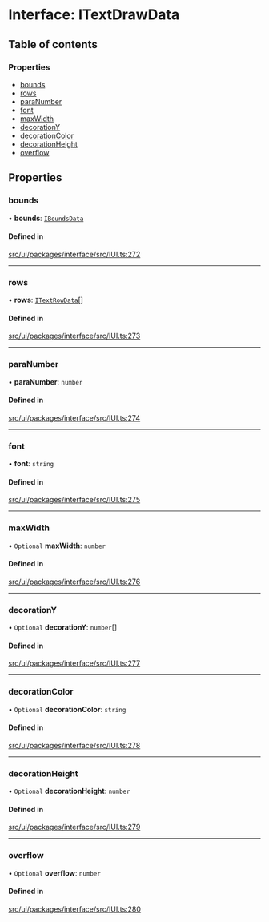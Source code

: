 # Interface: ITextDrawData

## Table of contents

### Properties

- [bounds](ITextDrawData.md#bounds)
- [rows](ITextDrawData.md#rows)
- [paraNumber](ITextDrawData.md#paranumber)
- [font](ITextDrawData.md#font)
- [maxWidth](ITextDrawData.md#maxwidth)
- [decorationY](ITextDrawData.md#decorationy)
- [decorationColor](ITextDrawData.md#decorationcolor)
- [decorationHeight](ITextDrawData.md#decorationheight)
- [overflow](ITextDrawData.md#overflow)

## Properties

### bounds

• **bounds**: [`IBoundsData`](IBoundsData.md)

#### Defined in

[src/ui/packages/interface/src/IUI.ts:272](https://github.com/leaferjs/leafer-ui/blob/4f34682d75d50ed9144f891fb4da145a8d369069/packages/interface/src/IUI.ts#L272)

___

### rows

• **rows**: [`ITextRowData`](ITextRowData.md)[]

#### Defined in

[src/ui/packages/interface/src/IUI.ts:273](https://github.com/leaferjs/leafer-ui/blob/4f34682d75d50ed9144f891fb4da145a8d369069/packages/interface/src/IUI.ts#L273)

___

### paraNumber

• **paraNumber**: `number`

#### Defined in

[src/ui/packages/interface/src/IUI.ts:274](https://github.com/leaferjs/leafer-ui/blob/4f34682d75d50ed9144f891fb4da145a8d369069/packages/interface/src/IUI.ts#L274)

___

### font

• **font**: `string`

#### Defined in

[src/ui/packages/interface/src/IUI.ts:275](https://github.com/leaferjs/leafer-ui/blob/4f34682d75d50ed9144f891fb4da145a8d369069/packages/interface/src/IUI.ts#L275)

___

### maxWidth

• `Optional` **maxWidth**: `number`

#### Defined in

[src/ui/packages/interface/src/IUI.ts:276](https://github.com/leaferjs/leafer-ui/blob/4f34682d75d50ed9144f891fb4da145a8d369069/packages/interface/src/IUI.ts#L276)

___

### decorationY

• `Optional` **decorationY**: `number`[]

#### Defined in

[src/ui/packages/interface/src/IUI.ts:277](https://github.com/leaferjs/leafer-ui/blob/4f34682d75d50ed9144f891fb4da145a8d369069/packages/interface/src/IUI.ts#L277)

___

### decorationColor

• `Optional` **decorationColor**: `string`

#### Defined in

[src/ui/packages/interface/src/IUI.ts:278](https://github.com/leaferjs/leafer-ui/blob/4f34682d75d50ed9144f891fb4da145a8d369069/packages/interface/src/IUI.ts#L278)

___

### decorationHeight

• `Optional` **decorationHeight**: `number`

#### Defined in

[src/ui/packages/interface/src/IUI.ts:279](https://github.com/leaferjs/leafer-ui/blob/4f34682d75d50ed9144f891fb4da145a8d369069/packages/interface/src/IUI.ts#L279)

___

### overflow

• `Optional` **overflow**: `number`

#### Defined in

[src/ui/packages/interface/src/IUI.ts:280](https://github.com/leaferjs/leafer-ui/blob/4f34682d75d50ed9144f891fb4da145a8d369069/packages/interface/src/IUI.ts#L280)
